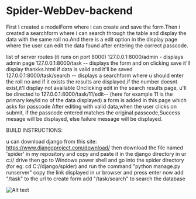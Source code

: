 # Spider-WebDev-backend
First I created a modelForm where i can create and save the form.Then i created a searchform where i can search through the table and display the data with the same roll no.And there is a edit option in the display page where the user can edit the data found after entering the correct passcode.

list of server routes
(it runs on port 8000)
127.0.0.1:8000/admin - displays admin page
127.0.0.1:8000/task -- displays the form and on clicking save it'll display thankks.html if data is valid and it'll be saved
127.0.0.1:8000/task/search -- displays a searchform where u should enter the roll no and if it exists the results are displayed,if the number doesnt exist,it'l display not available
Onclicking edit in the search results page, u'll be directed to 
127.0.0.1:8000/task/11/edit-- (here for example 11 is the primary key/id no of the data displayed)
a form is added in this page which asks for passcode
After editing with valid data,when the user clicks on submit, if the passcode entered matches the original passcode,Success mesage will be displayed, else failure message will be displayed.

BUILD INSTRUCTIONS:

u can download django from this site: https://www.djangoproject.com/download/
then download the file named 'spider' in my repository and copy and paste it in the django directory in ur c:// drive
then go to Windows power shell
and go into the spider directory
(for eg: cd C://django/spider)
and run the command "python manage.py runserver"
copy the link displayed in ur browser and press enter
now add "/task" to the url to create form
add "/task/search" to search the database

![Alt text](/relative/path/to/screenshots/Screenshot(176).png?raw=true "Optional Title")
